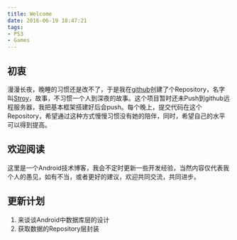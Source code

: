 ```yaml
---
title: Welcome
date: 2016-06-19 18:47:21
tags:
- PS3
- Games
---
```


## 初衷 ##
漫漫长夜，晚睡的习惯还是改不了，于是我在[github](https://github.com/V1sk)创建了个Repository，名字叫[Stroy](https://github.com/V1sk/Story)，故事，不习惯一个人到深夜的故事。这个项目暂时还未Push到github远程服务器，我把基本框架搭建好后会push。每个晚上，提交代码在这个Repository，希望通过这种方式慢慢习惯没有她的陪伴，同时，希望自己的水平可以得到提高。


## 欢迎阅读 ##
这里是一个Android技术博客，我会不定时更新一些开发经验，当然内容仅代表我个人的愚见，如有不当，或者更好的建议，欢迎共同交流，共同进步。



## 更新计划 ##
1. 来谈谈Android中数据库层的设计
2. 获取数据的Repository层封装